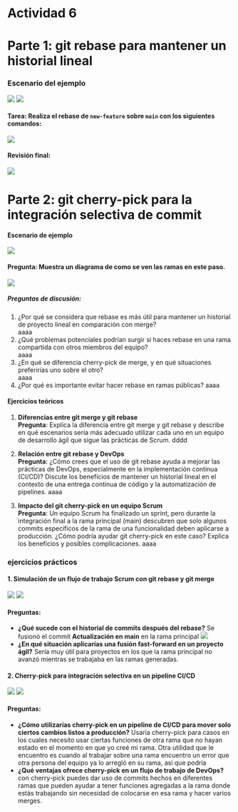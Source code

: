# Actividad 6
# Parte 1: git rebase para mantener un historial lineal
### Escenario del ejemplo
![](imagenes/parte1_a.png)
![](imagenes/parte1_b.png)
#### **Tarea**: Realiza el rebase de `new-feature` sobre `main` con los siguientes comandos:
![](imagenes/parte1_c.png)
#### Revisión final:
![](imagenes/parte1_d.png)
# Parte 2: git cherry-pick para la integración selectiva de commit
#### Escenario de ejemplo
![](imagenes/parte2_a.png)
#### **Pregunta:** Muestra un diagrama de como se ven las ramas en este paso.
![](imagenes/parte2_b.png)
##### **Preguntas de discusión:**

1. ¿Por qué se considera que rebase es más útil para mantener un historial de proyecto lineal en comparación con merge?  
	 aaaa
2. ¿Qué problemas potenciales podrían surgir si haces rebase en una rama compartida con otros miembros del equipo?  
	aaaa
3. ¿En qué se diferencia cherry-pick de merge, y en qué situaciones preferirías uno sobre el otro?  
	 aaaa
4. ¿Por qué es importante evitar hacer rebase en ramas públicas?
	 aaaa
#### **Ejercicios teóricos**

1. **Diferencias entre git merge y git rebase**  
   **Pregunta**: Explica la diferencia entre git merge y git rebase y describe en qué escenarios sería más adecuado utilizar cada uno en un equipo de desarrollo ágil que sigue las prácticas de Scrum.
	 dddd

3. **Relación entre git rebase y DevOps**  
   **Pregunta**: ¿Cómo crees que el uso de git rebase ayuda a mejorar las prácticas de DevOps, especialmente en la implementación continua (CI/CD)? Discute los beneficios de mantener un historial lineal en el contexto de una entrega continua de código y la automatización de pipelines.
	 aaaa

5. **Impacto del git cherry-pick en un equipo Scrum**  
   **Pregunta**: Un equipo Scrum ha finalizado un sprint, pero durante la integración final a la rama principal (main) descubren que solo algunos commits específicos de la rama de una funcionalidad deben aplicarse a producción. ¿Cómo podría ayudar git cherry-pick en este caso? Explica los beneficios y posibles complicaciones.
	aaaa

### ejercicios prácticos
#### 1. Simulación de un flujo de trabajo Scrum con git rebase y git merge
![](imagenes/ejercicio1_a.png)
![](imagenes/ejercicio1_b.png)
#### Preguntas:
- **¿Qué sucede con el historial de commits después del rebase?**
Se fusionó el commit **Actualización en main** en la rama principal
![](imagenes/ejercicio1_c.png)
- **¿En qué situación aplicarías una fusión fast-forward en un proyecto ágil?**
Sería muy útil para proyectos en los que la rama principal no avanzó mientras se trabajaba en las ramas generadas.
#### 2. Cherry-pick para integración selectiva en un pipeline CI/CD
![](imagenes/ejercicio2_a.png)
![](imagenes/ejercicio2_b.png)
#### Preguntas:
- **¿Cómo utilizarías cherry-pick en un pipeline de CI/CD para mover solo ciertos cambios listos a producción?**
Usaría cherry-pick para casos en los cuales necesito usar ciertas funciones de otra rama que no hayan estado en el momento en que yo creé mi rama. Otra utilidad que le encuentro es cuando al trabajar sobre una rama encuentro un error que otra persona del equipo ya lo arregló en su rama, asi que podría 
- **¿Qué ventajas ofrece cherry-pick en un flujo de trabajo de DevOps?**
con cherry-pick puedes dar uso de commits hechos en diferentes ramas que pueden ayudar a tener funciones agregadas a la rama donde estás trabajando sin necesidad de colocarse en esa rama y hacer varios merges.
